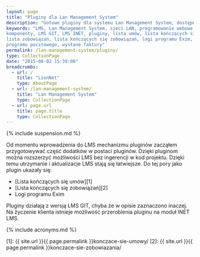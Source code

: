 ```yaml
---
layout: page
title: "Pluginy dla Lan Management System"
description: "Gotowe pluginy dla systemu Lan Management System, dostępne w ofercie LionNet"
keywords: "LMS, Lan Management System, sieci LAN, programowanie webowe, dodatki, 
komponenty, LMS GIT, LMS INET, pluginy, lista umów, lista kończących się umów,
lista zobowiązań, lista kończących się zobowiązań, logi programu Exim, logi 
programu pocztowego, wysłane faktury"
permalink: /lan-management-system/pluginy/
type: CollectionPage
date: "2015-08-02 15:39:00"
breadcrumbs:
  - url: /
    title: "LionNet"
    type: AboutPage
  - url: /lan-management-system/
    title: "Lan Management System"
    type: CollectionPage
  - url: page.url
    title: page.title
    type: CollectionPage
---
```


{% include suspension.md %}

Od momentu wprowadzenia do LMS mechanizmu pluginów zacząłem przygotowywać część
dodatków w postaci pluginów. Dzięki pluginom można rozszerzyć możliwości LMS bez
ingerencji w kod projektu. Dzięki temu utrzymanie i aktualizacje LMS stają się 
łatwiejsze. Do tej pory jako plugin ukazały się:

 * [Lista kończących się umów][1]
 * [Lista kończących się zobowiązań][2]
 * Logi programu Exim

Pluginy działają z wersją LMS GIT, chyba że w opisie zaznaczono inaczej. Na 
życzenie klienta istnieje możliwość przerobienia pluginu na moduł INET LMS.

{% include acronyms.md %}

[1]: {{ site.url }}{{ page.permalink }}konczace-sie-umowy/
[2]: {{ site.url }}{{ page.permalink }}konczace-sie-zobowiazania/

